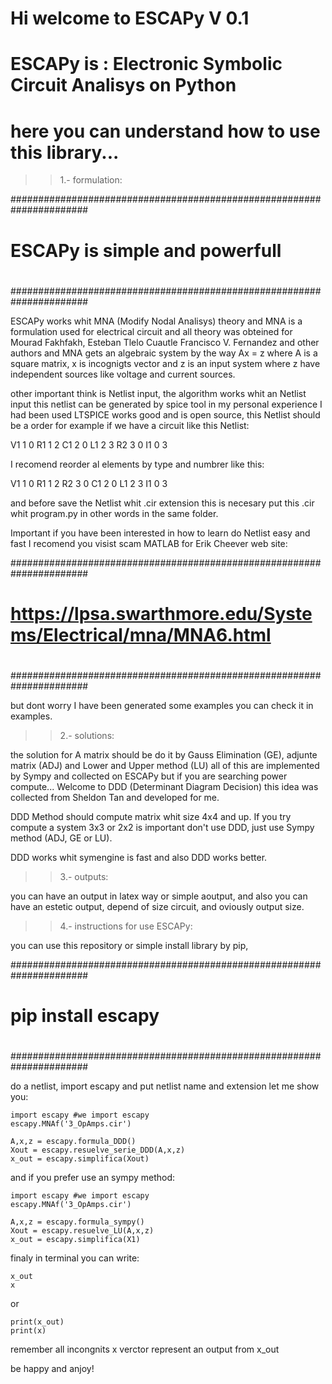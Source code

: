 # Hi welcome to ESCAPy V 0.1
# ESCAPy is : Electronic Symbolic Circuit Analisys on Python
#
# here you can understand how to use this library...



>> 1.- formulation:

######################################################################
#                                                                    #
#                                                                    #
#                    ESCAPy is simple and powerfull                  #
#                                                                    #
#                                                                    #
######################################################################

ESCAPy works whit MNA (Modify Nodal Analisys) theory and MNA is a formulation 
used for electrical circuit and all theory was obteined for Mourad Fakhfakh,
Esteban Tlelo Cuautle Francisco V. Fernandez and other authors and MNA gets an
algebraic system by the way Ax = z where A is a square matrix, x is incognigts 
vector and z is an input system where z have independent sources like voltage 
and current sources.

other important think is Netlist input, the algorithm works whit an Netlist input
this netlist can be generated by spice tool in my personal experience I had been used 
LTSPICE works good and is open source, this Netlist should be a order for example if 
we have a circuit like this Netlist: 

V1 1 0
R1 1 2
C1 2 0
L1 2 3
R2 3 0
I1 0 3

I recomend reorder al elements by type and numbrer like this:

V1 1 0
R1 1 2
R2 3 0
C1 2 0
L1 2 3
I1 0 3

and before save the Netlist whit .cir extension this is necesary put this .cir 
whit program.py in other words in the same folder.

Important if you have been interested in how to learn do Netlist easy and fast 
I recomend you visist scam MATLAB for Erik Cheever web site: 


######################################################################
#                                                                    #
#                                                                    #
#   https://lpsa.swarthmore.edu/Systems/Electrical/mna/MNA6.html     #
#                                                                    #
#                                                                    #
######################################################################


but dont worry I have been generated some examples you can check it in examples.

>> 2.- solutions:

the solution for A matrix should be do it by Gauss Elimination (GE), adjunte matrix
(ADJ) and Lower and Upper method (LU) all of this are implemented by Sympy and collected 
on ESCAPy but if you are searching power compute... Welcome to DDD (Determinant Diagram Decision) 
this idea was collected from Sheldon Tan and developed for me. 

DDD Method should compute matrix whit size 4x4 and up. If you try compute a system 3x3 or 2x2
is important don't use DDD, just use Sympy method (ADJ, GE or LU).

DDD works whit symengine is fast and also DDD works better.

>> 3.- outputs:

you can have an output in latex way or simple aoutput, and also you can have an estetic output, depend of 
size circuit, and oviously output size.

>> 4.- instructions for use ESCAPy:

you can use this repository or simple install library by pip, 



######################################################################
#                                                                    #
#                                                                    #
#                          pip install escapy                        #
#                                                                    #
#                                                                    #
######################################################################

    

do a netlist, import escapy and put netlist name and extension let me show you:


>>
	import escapy #we import escapy
	escapy.MNAf('3_OpAmps.cir')

	A,x,z = escapy.formula_DDD()
	Xout = escapy.resuelve_serie_DDD(A,x,z)
	x_out = escapy.simplifica(Xout)



and if you prefer use an sympy method:

>>
	import escapy #we import escapy
	escapy.MNAf('3_OpAmps.cir')

	A,x,z = escapy.formula_sympy()
	Xout = escapy.resuelve_LU(A,x,z)
	x_out = escapy.simplifica(X1)

finaly in terminal you can write:

>>
	x_out 
	x
or 

>>
	
	print(x_out)
	print(x)

remember all incongnits x verctor represent an output from x_out

be happy and anjoy!